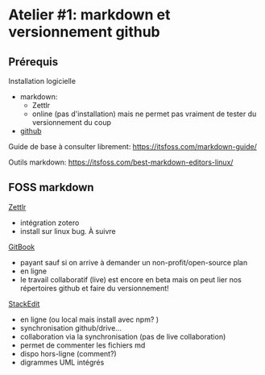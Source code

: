 # Atelier #1: markdown et versionnement github

<!-- commentaire bis -->

<!-- commentaire Lena bis -->

## Prérequis

Installation logicielle

- markdown: 
  - Zettlr
  - online (pas d'installation) mais ne permet pas vraiment de tester du versionnement du coup
- [github](https://desktop.github.com/)



Guide de base à consulter librement: https://itsfoss.com/markdown-guide/

Outils markdown: https://itsfoss.com/best-markdown-editors-linux/



## FOSS markdown 

[Zettlr](https://www.zettlr.com/download) 

- intégration zotero
- install sur linux bug. À suivre

[GitBook](https://www.gitbook.com/)

- payant sauf si on arrive à demander un non-profit/open-source plan
- en ligne
- le travail collaboratif (live) est encore en beta mais on peut lier nos répertoires github et faire du versionnement!

[StackEdit](https://stackedit.io/) 

- en ligne (ou local mais install avec npm? )
- synchronisation github/drive...
- collaboration via la synchronisation (pas de live collaboration)
- permet de commenter les fichiers md
- dispo hors-ligne (comment?)
- digrammes UML intégrés
